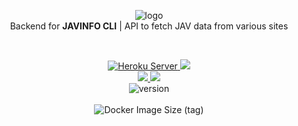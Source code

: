 <p align="center">
    <div align="center">
        <img src="https://cdn.jsdelivr.net/gh/iamrony777/JavInfo-api@main/api/html/images/logo.png" alt="logo">
    </div>
    <div align="center">Backend for <b>JAVINFO CLI</b> | API to fetch JAV data from various sites
    </div>
</p>

<br>

<p align="center">
    <div align="center">
        <a href="https://javinfo-api.herokuapp.com">
            <img src="https://img.shields.io/website?url=https%3A%2F%2Fjavinfo-api.herokuapp.com%2Fcheck&up_color=c47fd5&up_message=Online&down_color=e57474&down_message=Offline&style=for-the-badge&logo=heroku&label=JAVINFO%20API&labelColor=232a2d" alt="Heroku Server">
        </a>
        <a href="https://javinfo-api.up.railway.app">
            <img src="https://img.shields.io/website?url=http%3A%2F%2Fjavinfo-api.up.railway.app%2Fcheck&up_color=c47fd5&up_message=Online&down_color=e57474&down_message=Offline&style=for-the-badge&logo=railway&label=JAVINFO%20API&labelColor=232a2d">
        </a>
    </div>
    <div align="center">
        <a href="https://app.codacy.com/gh/iamrony777/JavInfo-api">
            <img src="https://img.shields.io/codacy/grade/5f4cc6df4a8d4034b19abe5d6c747009?style=for-the-badge&logo=codacy&labelColor=232a2d&color=8ccf7e">
        </a>
        <img src="https://img.shields.io/github/license/iamrony777/javinfo-api?style=for-the-badge&labelColor=232a2d&color=8ccf7e">
    <div>
        <img alt="version" src="https://img.shields.io/endpoint?color=67b0e8&labelColor=232a2d&style=for-the-badge&url=https%3A%2F%2Fraw.githubusercontent.com%2Fiamrony777%2FJavInfo-api%2Fmain%2Fdocs%2Fversion">
    <br>
    <br>
    <img alt="Docker Image Size (tag)" src="https://img.shields.io/docker/image-size/iamrony777/javinfo-api/latest?logo=Docker&style=for-the-badge&labelColor=232a2d&color=67b0e8&logoColor=67b0e8">
    <br>
</p>

